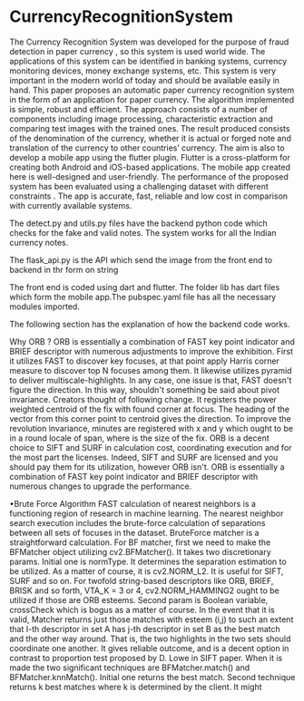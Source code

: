 # CurrencyRecognitionSystem
The Currency Recognition System was developed for the purpose of fraud detection in paper currency , so this system is used world wide. The applications of this system can be identified in banking systems, currency monitoring devices, money exchange systems, etc. This system is very important  in the modern world of today and should be available easily in hand. This paper proposes an automatic paper currency recognition system in the form of an application for paper currency. The algorithm implemented is simple, robust and efficient. The approach consists of a number of components including image processing, characteristic extraction and comparing test images with the trained ones. The result produced consists of the denomination of the currency, whether it is actual or forged note and translation of the currency to other countries’ currency. The aim is also to develop a mobile app using the flutter plugin. Flutter is a cross-platform for creating both Android and iOS-based applications. The mobile app created here is well-designed and user-friendly. The performance of the proposed system has been evaluated using a challenging dataset with different constraints . The app is accurate, fast, reliable and low cost in comparison with currently available systems.  


The detect.py and utils.py files have the backend python code which checks for the fake and valid notes. The system works for all the Indian currency notes.

The flask_api.py is the API which send the image from the front end to backend in thr form on string

The front end is coded using dart and flutter. The folder lib has dart files which form the mobile app.The pubspec.yaml file has all the necessary modules imported.

The following section has the explanation of how the backend code works.

Why ORB ?
ORB is essentially a combination of FAST key point indicator and BRIEF descriptor with numerous adjustments to improve the exhibition. First it utilizes FAST to discover key focuses, at that point apply Harris corner measure to discover top N focuses among them. It likewise utilizes pyramid to deliver multiscale-highlights. In any case, one issue is that, FAST doesn't figure the direction. In this way, shouldn't something be said about pivot invariance. Creators thought of following change. It registers the power weighted centroid of the fix with found corner at focus. The heading of the vector from this corner point to centroid gives the direction. To improve the revolution invariance, minutes are registered with x and y which ought to be in a round locale of span, where is the size of the fix. ORB is a decent choice to SIFT and SURF in calculation cost, coordinating execution and for the most part the licenses. Indeed, SIFT and SURF are licensed and you should pay them for its utilization, however ORB isn't. ORB is essentially a combination of FAST key point indicator and BRIEF descriptor with numerous changes to upgrade the performance. 

•Brute Force Algorithm
FAST calculation of nearest neighbors is a functioning region of research in machine learning. The nearest  neighbor search execution includes the brute-force calculation of separations between all sets of focuses in the dataset. BruteForce matcher is a straightforward calculation. For BF matcher, first we need to make the BFMatcher object utilizing cv2.BFMatcher(). It takes two discretionary params. Initial one is normType. It determines the separation estimation to be utilized. As a matter of course, it is cv2.NORM_L2. It is useful for SIFT, SURF and so on. For twofold string-based descriptors like ORB, BRIEF, BRISK and so forth, VTA_K = 3 or 4, cv2.NORM_HAMMING2 ought to be utilized if those are ORB esteems. Second param is Boolean variable, crossCheck which is bogus as a matter of course. In the event that it is valid, Matcher returns just those matches with esteem (i,j) to such an extent that I-th descriptor in set A has j-th descriptor in set B as the best match and the other way around. That is, the two highlights in the two sets should coordinate one another. It gives reliable outcome, and is a decent option in contrast to proportion test proposed by D. Lowe in SIFT paper. When it is made the two significant techniques are BFMatcher.match() and BFMatcher.knnMatch(). Initial one returns the best match. Second technique returns k best matches where k is determined by the client. It might 
